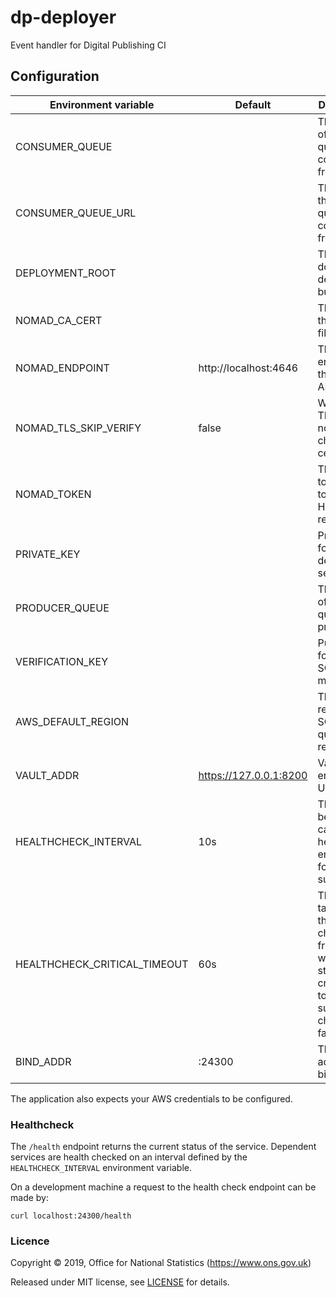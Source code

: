dp-deployer
===========

Event handler for Digital Publishing CI

Configuration
-------------

| Environment variable         | Default                | Description
| ---------------------------- | ---------------------- | ---------------------------------------------
| CONSUMER_QUEUE               |                        | The name of the SQS queue to consume from
| CONSUMER_QUEUE_URL           |                        | The url of the SQS queue to consume from
| DEPLOYMENT_ROOT              |                        | The path to download deployment bundles
| NOMAD_CA_CERT                |                        | The path to the CA cert file
| NOMAD_ENDPOINT               | http://localhost:4646  | The endpoint of the Nomad API
| NOMAD_TLS_SKIP_VERIFY        | false                  | When using TLS to nomad, skip checking certs (bool)
| NOMAD_TOKEN                  |                        | The ACL token used to authorise HTTP requests
| PRIVATE_KEY                  |                        | Private key for decrypting secrets
| PRODUCER_QUEUE               |                        | The name of the SQS queue to produce to
| VERIFICATION_KEY             |                        | Public key for verifying SQS messages
| AWS_DEFAULT_REGION           |                        | The AWS region the SQS queues reside in
| VAULT_ADDR                   | https://127.0.0.1:8200 | Vault endpoint URL
| HEALTHCHECK_INTERVAL         | 10s                    | The time between calling healthcheck endpoints for check subsystems
| HEALTHCHECK_CRITICAL_TIMEOUT | 60s                    | The time taken for the health changes from warning state to critical due to subsystem check failures
| BIND_ADDR                    | :24300                 | The listen address to bind to

The application also expects your AWS credentials to be configured.

### Healthcheck

 The `/health` endpoint returns the current status of the service. Dependent services are health checked on an interval defined by the `HEALTHCHECK_INTERVAL` environment variable.

On a development machine a request to the health check endpoint can be made by:

`curl localhost:24300/health`

### Licence

Copyright © 2019, Office for National Statistics (https://www.ons.gov.uk)

Released under MIT license, see [LICENSE](LICENSE.md) for details.
